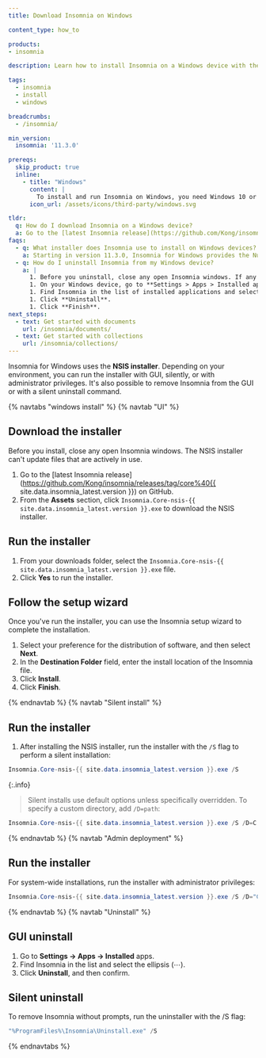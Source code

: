 ```yaml
---
title: Download Insomnia on Windows

content_type: how_to

products:
- insomnia

description: Learn how to install Insomnia on a Windows device with the NSIS installer.

tags:
  - insomnia
  - install
  - windows

breadcrumbs:
  - /insomnia/

min_version:
  insomnia: '11.3.0'

prereqs:
  skip_product: true
  inline:
    - title: "Windows"
      content: |
        To install and run Insomnia on Windows, you need Windows 10 or later.
      icon_url: /assets/icons/third-party/windows.svg

tldr:
  q: How do I download Insomnia on a Windows device?
  a: Go to the [latest Insomnia release](https://github.com/Kong/insomnia/releases/tag/core%40{{ site.data.insomnia_latest.version }}) on GitHub and download the `Insomnia.Core-nsis-{{ site.data.insomnia_latest.version }}.exe` file.
faqs:
  - q: What installer does Insomnia use to install on Windows devices?
    a: Starting in version 11.3.0, Insomnia for Windows provides the Nullsoft Scriptable Install System (NSIS) installer. This update gives you more control over your setup by allowing you to choose the installation directory that best suits your system.
  - q: How do I uninstall Insomnia from my Windows device?
    a: |
      1. Before you uninstall, close any open Insomnia windows. If any are left open, Insomnia won't uninstall completely.
      1. On your Windows device, go to **Settings > Apps > Installed apps**.
      1. Find Insomnia in the list of installed applications and select the ellipsis (⋯).
      1. Click **Uninstall**.
      1. Click **Finish**.
next_steps:
  - text: Get started with documents
    url: /insomnia/documents/
  - text: Get started with collections
    url: /insomnia/collections/
---
```


Insomnia for Windows uses the **NSIS installer**. Depending on your environment, you can run the installer with GUI, silently, or with administrator privileges. It's also possible to remove Insomnia from the GUI or with a silent uninstall command.

{% navtabs "windows install" %}
{% navtab "UI" %}

## Download the installer
Before you install, close any open Insomnia windows. The NSIS installer can't update files that are actively in use.

1. Go to the [latest Insomnia release](https://github.com/Kong/insomnia/releases/tag/core%40{{ site.data.insomnia_latest.version }}) on GitHub.
1. From the **Assets** section, click `Insomnia.Core-nsis-{{ site.data.insomnia_latest.version }}.exe` to download the NSIS installer.

## Run the installer
1. From your downloads folder, select the `Insomnia.Core-nsis-{{ site.data.insomnia_latest.version }}.exe` file.
2. Click **Yes** to run the installer.

## Follow the setup wizard

Once you've run the installer, you can use the Insomnia setup wizard to complete the installation.

1. Select your preference for the distribution of software, and then select **Next**.
2. In the **Destination Folder** field, enter the install location of the Insomnia file.
3. Click **Install**.
4. Click **Finish**.

{% endnavtab %}
{% navtab "Silent install" %}

## Run the installer
1. After installing the NSIS installer, run the installer with the `/S` flag to perform a silent installation:
```powershell
Insomnia.Core-nsis-{{ site.data.insomnia_latest.version }}.exe /S
```
{:.info}
> Silent installs use default options unless specifically overridden. To specify a custom directory, add `/D=path`: 
```powershell
Insomnia.Core-nsis-{{ site.data.insomnia_latest.version }}.exe /S /D=C:\Insomnia
```

{% endnavtab %}
{% navtab "Admin deployment" %}

## Run the installer

For system-wide installations, run the installer with administrator privileges:
```powershell
Insomnia.Core-nsis-{{ site.data.insomnia_latest.version }}.exe /S /D="C:\Program Files\Insomnia"
```

{% endnavtab %}
{% navtab "Uninstall" %}

## GUI uninstall

1. Go to **Settings → Apps → Installed** apps.
2. Find Insomnia in the list and select the ellipsis (⋯).
3. Click **Uninstall**, and then confirm.

## Silent uninstall

To remove Insomnia without prompts, run the uninstaller with the /S flag:
```powershell
"%ProgramFiles%\Insomnia\Uninstall.exe" /S
```
{% endnavtabs %}